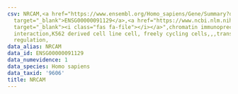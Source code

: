 ```yaml
---
csv: NRCAM,<a href="https://www.ensembl.org/Homo_sapiens/Gene/Summary?db=core;g=ENSG00000091129"
  target="_blank">ENSG00000091129</a>,<a href="https://www.ncbi.nlm.nih.gov/pubmed/23959860"
  target="_blank"><i class="fas fa-file"></i></a>",chromatin immunoprecipitation assay,direct
  interaction,K562 derived cell line cell, freely cycling cells,,,transcriptional
  regulation,
data_alias: NRCAM
data_id: ENSG00000091129
data_numevidence: 1
data_species: Homo sapiens
data_taxid: '9606'
title: NRCAM
---
```

